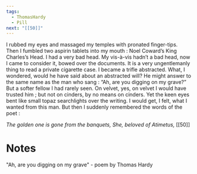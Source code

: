 ```yaml
---
tags:
  - ThomasHardy
  - Pill
next: "[[50]]"
---
```

I rubbed my eyes and massaged my temples with pronated finger-tips. Then I fumbled two aspirin tablets into my mouth : Noel Coward’s King Charles’s Head. I had a very bad head. My vis-à-vis hadn’t a bad head, now I came to consider it, bowed over the documents. It is a very ungentlemanly thing to read a private cigarette case. I became a trifle abstracted. What, I wondered, would he have said about an abstracted will? He might answer to the same name as the man who sang : “Ah, are you digging on my grave?” But a softer fellow I had rarely seen. On velvet, yes, on velvet I would have trusted him ; but not on cinders, by no means on cinders. Yet the keen eyes bent like small topaz searchlights over the writing. I would get, I felt, what I wanted from this man. But then I suddenly remembered the words of the poet :

*The golden one is gone from the banquets,
She, beloved of Atimetus,* [[50]]

# Notes
"Ah, are you digging on my grave" - poem by Thomas Hardy

